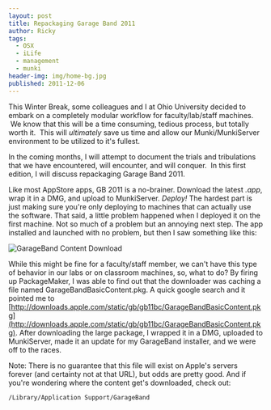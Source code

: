 ```yaml
---
layout: post
title: Repackaging Garage Band 2011
author: Ricky
tags:
  - OSX
  - iLife
  - management
  - munki
header-img: img/home-bg.jpg
published: 2011-12-06
---
```


This Winter Break, some colleagues and I at Ohio University decided to embark on a completely modular workflow for faculty/lab/staff machines.  We know that this will be a time consuming, tedious process, but totally worth it.  This will _ultimately_ save us time and allow our Munki/MunkiServer environment to be utilized to it's fullest.

In the coming months, I will attempt to document the trials and tribulations that we have encountered, will encounter, and will conquer.  In this first edition, I will discuss repackaging Garage Band 2011.

Like most AppStore apps, GB 2011 is a no-brainer.  Download the latest _.app_, wrap it in a DMG, and upload to MunkiServer.  *Deploy!*  The hardest part is just making sure you're only deploying to machines that can actually use the software.  That said, a little problem happened when I deployed it on the first machine. Not so much of a problem but an annoying next step. The app installed and launched with no problem, but then I saw something like this:

![GarageBand Content Download](http://i.imgur.com/wdpbn.png)

While this might be fine for a faculty/staff member, we can't have this type of behavior in our labs or on classroom machines, so, what to do?  By firing up PackageMaker, I was able to find out that the downloader was caching a file named GarageBandBasicContent.pkg.  A quick google search and it pointed me to [http://downloads.apple.com/static/gb/gb11bc/GarageBandBasicContent.pkg](http://downloads.apple.com/static/gb/gb11bc/GarageBandBasicContent.pkg).  After downloading the large package, I wrapped it in a DMG, uploaded to MunkiServer, made it an update for my GarageBand installer, and we were off to the races.

Note: There is no guarantee that this file will exist on Apple's servers forever (and certainty not at that URL), but odds are pretty good.  And if you're wondering where the content get's downloaded, check out: 

`/Library/Application Support/GarageBand`

